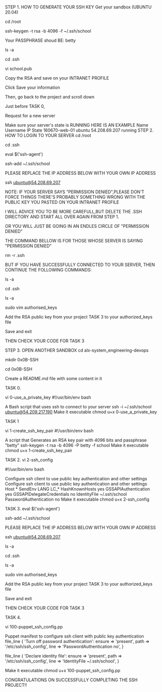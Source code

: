 STEP 1. HOW TO GENERATE YOUR SSH KEY Get your sandbox (UBUNTU 20.04)

cd /root

ssh-keygen -t rsa -b 4096 -f ~/.ssh/school

Your PASSPHRASE shoud BE: betty

ls -a

cd .ssh

vi school.pub

Copy the RSA and save on your INTRANET PROFILE

Click Save your information

Then, go back to the project and scroll down

Just before TASK 0,

Request for a new server

Make sure your server's state is RUNNING HERE IS AN EXAMPLE
Name Username IP State
160670-web-01 ubuntu 54.208.69.207 running
STEP 2. HOW TO LOGIN TO YOUR SERVER cd /root

cd .ssh

eval $('ssh-agent')

ssh-add ~/.ssh/school

PLEASE REPLACE THE IP ADDRESS BELOW WITH YOUR OWN IP ADDRESS

ssh ubuntu@54.208.69.207

NOTE: IF YOUR SERVER SAYS "PERMISSION DENIED",PLEASE DON'T FORCE THINGS THERE'S PROBABLY SOMETHING WRONG WITH THE PUBLIC KEY YOU PASTED ON YOUR INTRANET PROFILE

I WILL ADVICE YOU TO BE MORE CAREFULL,BUT DELETE THE .SSH DIRECTORY AND START ALL OVER AGAIN FROM STEP 1.

OR YOU WILL JUST BE GOING IN AN ENDLES CIRCLE OF "PERMISSION DENIED"

THE COMMAND BELLOW IS FOR THOSE WHOSE SERVER IS SAYING "PERMISSION DENIED"

rm -r .ssh

BUT IF YOU HAVE SUCCESSFULLY CONNECTED TO YOUR SERVER, THEN CONTINUE THE FOLLOWING COMMANDS:

ls -a

cd .ssh

ls -a

sudo vim authorised_keys

Add the RSA public key from your project TASK 3 to your authorized_keys file

Save and exit

THEN CHECK YOUR CODE FOR TASK 3

STEP 3. OPEN ANOTHER SANDBOX cd alx-system_engineering-devops

mkdir 0x0B-SSH

cd 0x0B-SSH

Create a README.md file with some content in it

TASK 0.

vi 0-use_a_private_key #!/usr/bin/env bash

A Bash script that uses ssh to connect to your server
ssh -i ~/.ssh/school ubuntu@54.209.217.190 Make it executable chmod u+x 0-use_a_private_key

TASK 1

vi 1-create_ssh_key_pair #!/usr/bin/env bash

A script that Generates an RSA key pair with 4096 bits and passphrase "betty"
ssh-keygen -t rsa -b 4096 -P betty -f school Make it executable chmod u+x 1-create_ssh_key_pair

TASK 2. vi 2-ssh_config

#!/usr/bin/env bash

Configure ssh client to use public key authentication and other settings
Configure ssh client to use public key authentication and other settings
Host * SendEnv LANG LC_* HashKnownHosts yes GSSAPIAuthentication yes GSSAPIDelegateCredentials no IdentityFile ~/.ssh/school PasswordAuthentication no Make it executable chmod u+x 2-ssh_config

TASK 3. eval $('ssh-agent')

ssh-add ~/.ssh/school

PLEASE REPLACE THE IP ADDRESS BELOW WITH YOUR OWN IP ADDRESS

ssh ubuntu@54.208.69.207

ls -a

cd .ssh

ls -a

sudo vim authorised_keys

Add the RSA public key from your project TASK 3 to your authorized_keys file

Save and exit

THEN CHECK YOUR CODE FOR TASK 3

TASK 4.

vi 100-puppet_ssh_config.pp

Puppet manifest to configure ssh client with public key authentication
file_line { 'Turn off password authentication': ensure => 'present', path => '/etc/ssh/ssh_config', line => 'PasswordAuthentication no', }

file_line { 'Declare identity file': ensure => 'present', path => '/etc/ssh/ssh_config', line => 'IdentityFile ~/.ssh/school', }

Make it executable chmod u+x 100-puppet_ssh_config.pp

CONGRATULATIONS ON SUCCESSFULLY COMPLETING THE SSH PROJECT!!
